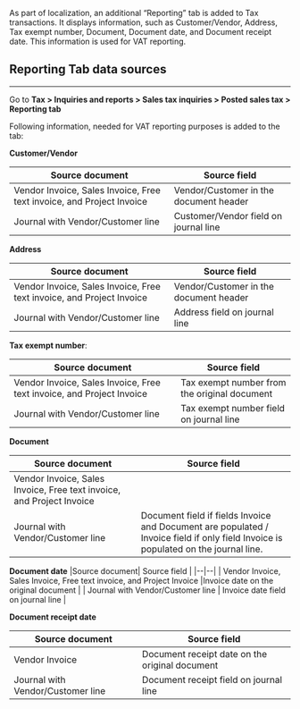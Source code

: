 

As part of localization, an additional “Reporting” tab is added to Tax transactions. It displays information, such as Customer/Vendor, Address, Tax exempt number, Document, Document date, and Document receipt date. This information is used for VAT reporting.

## **Reporting Tab data sources**
----
Go to **Tax > Inquiries and reports > Sales tax inquiries > Posted sales tax > Reporting tab**

Following information, needed for VAT reporting purposes is added to the tab:

**Customer/Vendor** 


|Source document| Source field |
|--|--|
| Vendor Invoice, Sales Invoice, Free text invoice, and Project Invoice  | Vendor/Customer in the document header |
| Journal with Vendor/Customer line | Customer/Vendor field on journal line |



 **Address** 

|Source document| Source field |
|--|--|
| Vendor Invoice, Sales Invoice, Free text invoice, and Project Invoice  | Vendor/Customer in the document header |
| Journal with Vendor/Customer line | Address field on journal line |

 
 
**Tax exempt number**: 

|Source document| Source field |
|--|--|
| Vendor Invoice, Sales Invoice, Free text invoice, and Project Invoice  |Tax exempt number from the original document |
| Journal with Vendor/Customer line | Tax exempt number field on journal line |

 

**Document** 

|Source document| Source field |
|--|--|
| Vendor Invoice, Sales Invoice, Free text invoice, and Project Invoice  | |
| Journal with Vendor/Customer line |Document field if fields Invoice and Document are populated / Invoice field if only field Invoice is populated on the journal line. |

  

 **Document date** 
|Source document| Source field |
|--|--|
| Vendor Invoice, Sales Invoice, Free text invoice, and Project Invoice  |Invoice date on the original document |
| Journal with Vendor/Customer line | Invoice date field on journal line |



**Document receipt date** 

|Source document| Source field |
|--|--|
| Vendor Invoice |Document receipt date on the original document|
| Journal with Vendor/Customer line | Document receipt field on journal line |


